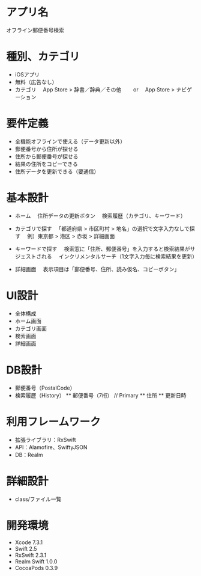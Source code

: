 # アプリ名
オフライン郵便番号検索

# 種別、カテゴリ
* iOSアプリ
* 無料（広告なし）
* カテゴリ
　App Store > 辞書／辞典／その他
　　or
　App Store > ナビゲーション

# 要件定義
* 全機能オフラインで使える（データ更新以外）
* 郵便番号から住所が探せる
* 住所から郵便番号が探せる
* 結果の住所をコピーできる
* 住所データを更新できる（要通信）

# 基本設計
* ホーム
　住所データの更新ボタン
　検索履歴（カテゴリ、キーワード）

* カテゴリで探す
　「都道府県 > 市区町村 > 地名」の選択で文字入力なしで探す
　例）東京都 > 港区 > 赤坂 > 詳細画面

* キーワードで探す
　検索窓に「住所、郵便番号」を入力すると検索結果がサジェストされる
　インクリメンタルサーチ（1文字入力毎に検索結果を更新）

* 詳細画面
　表示項目は「郵便番号、住所、読み仮名、コピーボタン」

# UI設計
* 全体構成
* ホーム画面
* カテゴリ画面
* 検索画面
* 詳細画面


# DB設計
* 郵便番号（PostalCode）
* 検索履歴（History）
** 郵便番号（7桁） // Primary
** 住所
** 更新日時

# 利用フレームワーク
* 拡張ライブラリ：RxSwift
* API：Alamofire、SwiftyJSON
* DB：Realm

# 詳細設計
* class/ファイル一覧

# 開発環境
* Xcode 7.3.1
* Swift 2.5
* RxSwift 2.3.1
* Realm Swift 1.0.0
* CocoaPods 0.3.9
